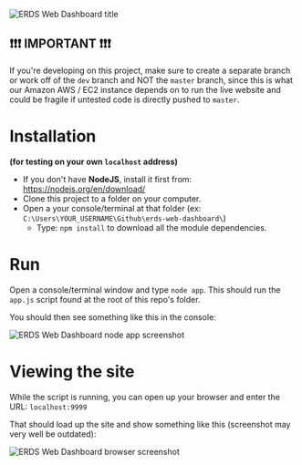 ![ERDS Web Dashboard title](http://imgur.com/K5VYi8K.png)

:exclamation::exclamation::exclamation: IMPORTANT :exclamation::exclamation::exclamation:
---------------------------------------------------

If you're developing on this project,
make sure to create a separate branch or work off of the `dev` branch and NOT the `master` branch,
since this is what our Amazon AWS / EC2 instance depends on to run the live website and could be fragile
if untested code is directly pushed to `master`.

Installation
============

**(for testing on your own `localhost` address)**

 - If you don't have **NodeJS**, install it first from: https://nodejs.org/en/download/
 - Clone this project to a folder on your computer.
 - Open a your console/terminal at that folder (ex: `C:\Users\YOUR_USERNAME\Github\erds-web-dashboard\`)
   - Type: `npm install` to download all the module dependencies.


Run
===

Open a console/terminal window and type `node app`. This should run the `app.js` script found at the root of this repo's folder.

You should then see something like this in the console:

![ERDS Web Dashboard node app screenshot](http://imgur.com/PlejcOf.png)


Viewing the site
================

While the script is running, you can open up your browser and enter the URL: `localhost:9999`

That should load up the site and show something like this (screenshot may very well be outdated):

![ERDS Web Dashboard browser screenshot](http://imgur.com/IMWlkfx.png)
